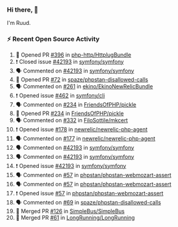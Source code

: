 ### Hi there, 👋

I'm Ruud.
 
### :zap: Recent Open Source Activity

<!--START_SECTION:activity-->
1. 💪 Opened PR [#396](https://github.com/php-http/HttplugBundle/pull/396) in [php-http/HttplugBundle](https://github.com/php-http/HttplugBundle)
2. ❗️ Closed issue [#42193](https://github.com/symfony/symfony/issues/42193) in [symfony/symfony](https://github.com/symfony/symfony)
3. 🗣 Commented on [#42193](https://github.com/symfony/symfony/issues/42193) in [symfony/symfony](https://github.com/symfony/symfony)
4. 💪 Opened PR [#72](https://github.com/spaze/phpstan-disallowed-calls/pull/72) in [spaze/phpstan-disallowed-calls](https://github.com/spaze/phpstan-disallowed-calls)
5. 🗣 Commented on [#261](https://github.com/ekino/EkinoNewRelicBundle/issues/261) in [ekino/EkinoNewRelicBundle](https://github.com/ekino/EkinoNewRelicBundle)
6. ❗️ Opened issue [#462](https://github.com/symfony/cli/issues/462) in [symfony/cli](https://github.com/symfony/cli)
7. 🗣 Commented on [#234](https://github.com/FriendsOfPHP/pickle/issues/234) in [FriendsOfPHP/pickle](https://github.com/FriendsOfPHP/pickle)
8. 💪 Opened PR [#234](https://github.com/FriendsOfPHP/pickle/pull/234) in [FriendsOfPHP/pickle](https://github.com/FriendsOfPHP/pickle)
9. 🗣 Commented on [#332](https://github.com/FiloSottile/mkcert/issues/332) in [FiloSottile/mkcert](https://github.com/FiloSottile/mkcert)
10. ❗️ Opened issue [#178](https://github.com/newrelic/newrelic-php-agent/issues/178) in [newrelic/newrelic-php-agent](https://github.com/newrelic/newrelic-php-agent)
11. 🗣 Commented on [#177](https://github.com/newrelic/newrelic-php-agent/issues/177) in [newrelic/newrelic-php-agent](https://github.com/newrelic/newrelic-php-agent)
12. 🗣 Commented on [#42193](https://github.com/symfony/symfony/issues/42193) in [symfony/symfony](https://github.com/symfony/symfony)
13. 🗣 Commented on [#42193](https://github.com/symfony/symfony/issues/42193) in [symfony/symfony](https://github.com/symfony/symfony)
14. ❗️ Opened issue [#42193](https://github.com/symfony/symfony/issues/42193) in [symfony/symfony](https://github.com/symfony/symfony)
15. 🗣 Commented on [#57](https://github.com/phpstan/phpstan-webmozart-assert/issues/57) in [phpstan/phpstan-webmozart-assert](https://github.com/phpstan/phpstan-webmozart-assert)
16. 🗣 Commented on [#57](https://github.com/phpstan/phpstan-webmozart-assert/issues/57) in [phpstan/phpstan-webmozart-assert](https://github.com/phpstan/phpstan-webmozart-assert)
17. ❗️ Opened issue [#57](https://github.com/phpstan/phpstan-webmozart-assert/issues/57) in [phpstan/phpstan-webmozart-assert](https://github.com/phpstan/phpstan-webmozart-assert)
18. 🗣 Commented on [#69](https://github.com/spaze/phpstan-disallowed-calls/issues/69) in [spaze/phpstan-disallowed-calls](https://github.com/spaze/phpstan-disallowed-calls)
19. 🎉 Merged PR [#126](https://github.com/SimpleBus/SimpleBus/pull/126) in [SimpleBus/SimpleBus](https://github.com/SimpleBus/SimpleBus)
20. 🎉 Merged PR [#61](https://github.com/LongRunning/LongRunning/pull/61) in [LongRunning/LongRunning](https://github.com/LongRunning/LongRunning)
<!--END_SECTION:activity-->

